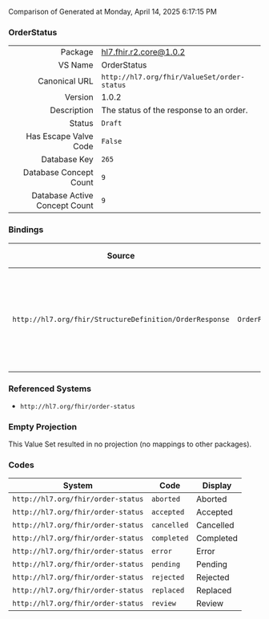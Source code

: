 Comparison of 
Generated at Monday, April 14, 2025 6:17:15 PM

### OrderStatus

|      |     |
| ---: | --- |
| Package | hl7.fhir.r2.core@1.0.2 |
| VS Name | OrderStatus |
| Canonical URL | `http://hl7.org/fhir/ValueSet/order-status` |
| Version | 1.0.2 |
| Description | The status of the response to an order. |
| Status | `Draft` |
| Has Escape Valve Code | `False` |
| Database Key | `265` |
| Database Concept Count | `9` |
| Database Active Concept Count | `9` |
### Bindings

| Source | Element | Binding | Strength | Element Short |
| ------ | ------- | ------- | -------- | ------------- |
| `http://hl7.org/fhir/StructureDefinition/OrderResponse` | `OrderResponse.orderStatus` | `http://hl7.org/fhir/ValueSet/order-status` | `Required` | pending \| review \| rejected \| error \| accepted \| cancelled \| replaced \| aborted \| completed |

### Referenced Systems

* `http://hl7.org/fhir/order-status`
### Empty Projection

This Value Set resulted in no projection (no mappings to other packages).

### Codes

| System | Code | Display |
| ------ | ---- | ------- |
| `http://hl7.org/fhir/order-status` | `aborted` | Aborted |
| `http://hl7.org/fhir/order-status` | `accepted` | Accepted |
| `http://hl7.org/fhir/order-status` | `cancelled` | Cancelled |
| `http://hl7.org/fhir/order-status` | `completed` | Completed |
| `http://hl7.org/fhir/order-status` | `error` | Error |
| `http://hl7.org/fhir/order-status` | `pending` | Pending |
| `http://hl7.org/fhir/order-status` | `rejected` | Rejected |
| `http://hl7.org/fhir/order-status` | `replaced` | Replaced |
| `http://hl7.org/fhir/order-status` | `review` | Review |
